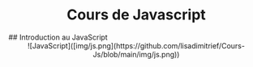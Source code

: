 <h1 style="text-align: center;">Cours de Javascript</h1>   
## Introduction au JavaScript  
<div style="text-align: center;"> 
![JavaScript]([img/js.png](https://github.com/lisadimitrief/Cours-Js/blob/main/img/js.png))
</div>